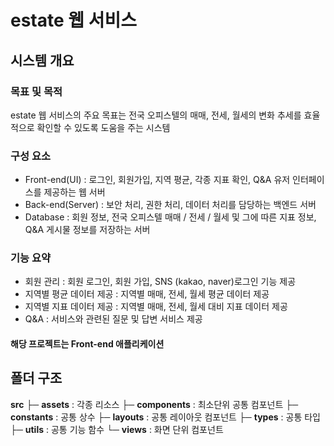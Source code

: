 # estate 웹 서비스

## 시스템 개요 

### 목표 및 목적
estate 웹 서비스의 주요 목표는 전국 오피스텔의 매매, 전세, 월세의 변화 추세를 효율적으로 확인할 수 있도록 도움을 주는 시스템

### 구성 요소
- Front-end(UI) : 로그인, 회원가입, 지역 평균, 각종 지표 확인, Q&A 유저 인터페이스를 제공하는 웹 서버
- Back-end(Server) : 보안 처리, 권한 처리, 데이터 처리를 담당하는 백엔드 서버
- Database : 회원 정보, 전국 오피스텔 매매 / 전세 / 월세 및 그에 따른 지표 정보,
Q&A 게시물 정보를 저장하는 서버 

### 기능 요약
- 회원 관리 : 회원 로그인, 회원 가입, SNS (kakao, naver)로그인 기능 제공
- 지역별 평균 데이터 제공 : 지역별 매매, 전세, 월세 평균 데이터 제공
- 지역별 지표 데이터 제공 : 지역별 매매, 전세, 월세 대비 지표 데이터 제공
- Q&A : 서비스와 관련된 질문 및 답변 서비스 제공

#### 해당 프로젝트는 Front-end 애플리케이션

## 폴더 구조
**src** 
├─ **assets** : 각종 리소스
├─ **components** : 최소단위 공통 컴포넌트
├─ **constants** : 공통 상수
├─ **layouts** : 공통 레이아웃 컴포넌트
├─ **types** : 공통 타입
├─ **utils** : 공통 기능 함수
└─ **views** : 화면 단위 컴포넌트
